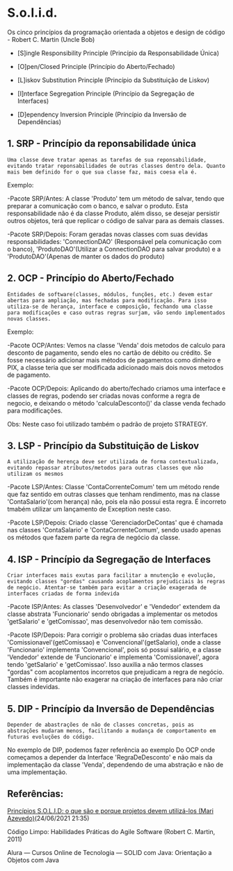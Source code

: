 # S.o.l.i.d.

Os cinco princípios da programação orientada a objetos e design de código - Robert C. Martin (Uncle Bob)

* [S]ingle Responsibility Principle (Princípio da Responsabilidade Única)

* [O]pen/Closed Principle (Princípio do Aberto/Fechado)

* [L]iskov Substitution Principle (Princípio da Substituição de Liskov)

* [I]nterface Segregation Principle (Princípio da Segregação de Interfaces)

* [D]ependency Inversion Principle (Princípio da Inversão de Dependências)

## 1. SRP - Princípio da reponsabilidade única

```Uma classe deve tratar apenas as tarefas de sua reponsabilidade, evitando tratar reponsabilidades de outras classes dentro dela. Quanto mais bem definido for o que sua classe faz, mais coesa ela é.```

Exemplo:

-Pacote SRP/Antes: A classe 'Produto' tem um método de salvar, tendo que preparar a comunicação com o banco, e salvar o produto. Esta responsabilidade não é da classe Produto, além disso, se desejar persistir outros objetos, terá que replicar o código de salvar para as demais classes.

-Pacote SRP/Depois: Foram geradas novas classes com suas devidas responsabilidades: 'ConnectionDAO' (Responsável pela comunicação com o banco), 'ProdutoDAO'(Utilizar a ConnectionDAO para salvar produto) e a 'ProdutoDAO'(Apenas de manter os dados do produto)

## 2. OCP - Princípio do Aberto/Fechado

```Entidades de software(classes, módulos, funções, etc.) devem estar abertas para ampliação, mas fechadas para modificação. Para isso utiliza-se de herança, interface e composição, fechando uma classe para modificações e caso outras regras surjam, vão sendo implementados novas classes.```

Exemplo: 

-Pacote OCP/Antes: Vemos na classe 'Venda' dois metodos de calculo para desconto de pagamento, sendo eles no cartão de débito ou crédito. Se fosse necessário adicionar mais métodos de pagamentos como dinheiro e PIX, a classe teria que ser modificada adicionado mais dois novos metodos de pagamento. 

-Pacote OCP/Depois: Aplicando do aberto/fechado criamos uma interface e classes de regras, podendo ser criadas novas conforme a regra de negocio, e deixando o método 'calculaDesconto()' da classe venda fechado para modificações.

Obs: Neste caso foi utilizado também o padrão de projeto STRATEGY.

## 3. LSP - Princípio da Substituição de Liskov

```A utilização de herença deve ser utilizada de forma contextualizada, evitando repassar atributos/metodos para outras classes que não utilizam os mesmos```

-Pacote LSP/Antes: Classe 'ContaCorrenteComum' tem um método rende que faz sentido em outras classes que tenham rendimento, mas na classe 'ContaSalario'(com herança) não, pois ela não possui esta regra. É incorreto tmabém utilizar um lançamento de Exception neste caso.

-Pacote LSP/Depois: Criado classe 'GerenciadorDeContas' que é chamada nas classes 'ContaSalario' e 'ContaCorrenteComum', sendo usado apenas os métodos que fazem parte da regra de negócio da classe.

## 4. ISP - Princípio da Segregação de Interfaces

```Criar interfaces mais exutas para facilitar a mnutenção e evolução, evitando classes "gordas" causando acoplamentos prejudiciais às regras de negócio. Atentar-se também para evitar a criação exagerada de interfaces criadas de forma indevida```

-Pacote ISP/Antes: As classes 'Desenvolvedor' e 'Vendedor' extendem da classe abstrata 'Funcionario' sendo obrigadas a implementar os metodos 'getSalario' e 'getComissao', mas desenvolvedor não tem comissão.

-Pacote ISP/Depois: Para corrigir o problema são criadas duas interfaces 'Comissionavel'(getComissao) e 'Convencional'(getSalario), onde a classe 'Funcionario' implementa 'Convencional', pois só possui salário, e a classe 'Vendedor' extende de 'Funcionario' e implementa 'Comissionavel', agora tendo 'getSalario' e 'getComissao'. Isso auxilia a não termos classes "gordas" com acoplamentos incorretos que prejudicam a regra de negócio. Também é importante não exagerar na criação de interfaces para não criar classes indevidas. 

## 5. DIP - Princípio da Inversão de Dependências

```Depender de abastrações de não de classes concretas, pois as abstrações mudaram menos, facilitando a mudança de comportamento em futuras evoluções do código.```

No exemplo de DIP, podemos fazer referência ao exemplo Do OCP onde começamos a depender da Interface 'RegraDeDesconto' e não mais da implementação da classe 'Venda', dependendo de uma abstração e não de uma implementação. 

## Referências: 

[Princípios S.O.L.I.D: o que são e porque projetos devem utilizá-los (Mari Azevedo)](https://mari-azevedo.medium.com/princ%C3%ADpios-s-o-l-i-d-o-que-s%C3%A3o-e-porque-projetos-devem-utiliz%C3%A1-los-bf496b82b299)(24/06/2021 21:35)

Código Limpo: Habilidades Práticas do Agile Software (Robert C. Martin, 2011)

Alura — Cursos Online de Tecnologia — SOLID com Java: Orientação a Objetos com Java
